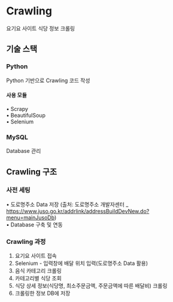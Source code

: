 # Crawling
요기요 사이트 식당 정보 크롤링

## 기술 스택
### Python
Python 기반으로 Crawling 코드 작성
#### 사용 모듈
• Scrapy  
• BeautifulSoup  
• Selenium

### MySQL
Database 관리

## Crawling 구조
### 사전 세팅
• 도로명주소 Data 저장 (출처: 도로명주소 개발자센터 _ https://www.juso.go.kr/addrlink/addressBuildDevNew.do?menu=mainJusoDb)  
• Database 구축 및 연동  

### Crawling 과정
1. 요기요 사이트 접속  
2. Selenium - 입력창에 배달 위치 입력(도로명주소 Data 활용)  
3. 음식 카테고리 크롤링  
4. 카테고리별 식당 조회  
5. 식당 상세 정보(식당명, 최소주문금액, 주문금액에 따른 배달비) 크롤링  
6. 크롤링한 정보 DB에 저장  
